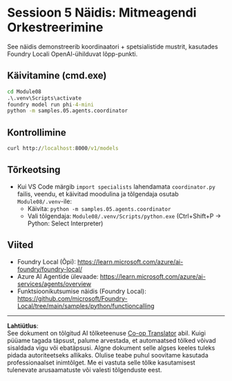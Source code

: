 <!--
CO_OP_TRANSLATOR_METADATA:
{
  "original_hash": "4f786f5ea706270620f8e5dfb088e0c0",
  "translation_date": "2025-10-11T12:56:53+00:00",
  "source_file": "Module08/samples/05/README.md",
  "language_code": "et"
}
-->
# Sessioon 5 Näidis: Mitmeagendi Orkestreerimine

See näidis demonstreerib koordinaatori + spetsialistide mustrit, kasutades Foundry Locali OpenAI-ühilduvat lõpp-punkti.

## Käivitamine (cmd.exe)
```cmd
cd Module08
.\.venv\Scripts\activate
foundry model run phi-4-mini
python -m samples.05.agents.coordinator
```

## Kontrollimine
```cmd
curl http://localhost:8000/v1/models
```

## Tõrkeotsing
- Kui VS Code märgib `import specialists` lahendamata `coordinator.py` failis, veendu, et käivitad moodulina ja tõlgendaja osutab `Module08/.venv`-ile:
	- Käivita: `python -m samples.05.agents.coordinator`
	- Vali tõlgendaja: `Module08/.venv/Scripts/python.exe` (Ctrl+Shift+P → Python: Select Interpreter)

## Viited
- Foundry Local (Õpi): https://learn.microsoft.com/azure/ai-foundry/foundry-local/
- Azure AI Agentide ülevaade: https://learn.microsoft.com/azure/ai-services/agents/overview
- Funktsioonikutsumise näidis (Foundry Local): https://github.com/microsoft/Foundry-Local/tree/main/samples/python/functioncalling

---

**Lahtiütlus**:  
See dokument on tõlgitud AI tõlketeenuse [Co-op Translator](https://github.com/Azure/co-op-translator) abil. Kuigi püüame tagada täpsust, palume arvestada, et automaatsed tõlked võivad sisaldada vigu või ebatäpsusi. Algne dokument selle algses keeles tuleks pidada autoriteetseks allikaks. Olulise teabe puhul soovitame kasutada professionaalset inimtõlget. Me ei vastuta selle tõlke kasutamisest tulenevate arusaamatuste või valesti tõlgenduste eest.